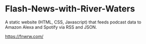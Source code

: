 # Flash-News-with-River-Waters
A static website (HTML, CSS, Javascript) that feeds podcast data to Amazon Alexa and Spotify via RSS and JSON.

https://fnwrw.com/
